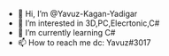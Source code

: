 - 👋 Hi, I’m @Yavuz-Kagan-Yadigar
- 👀 I’m interested in 3D,PC,Elecrtonic,C#
- 🌱 I’m currently learning C#
- 📫 How to reach me dc: Yavuz#3017

<!---
Yavuz-Kagan-Yadigar/Yavuz-Kagan-Yadigar is a ✨ special ✨ repository because its `README.md` (this file) appears on your GitHub profile.
You can click the Preview link to take a look at your changes.
--->
